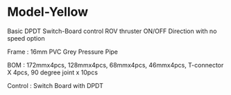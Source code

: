# Model-Yellow
Basic DPDT Switch-Board control ROV thruster ON/OFF Direction with no speed option

Frame : 16mm PVC Grey Pressure Pipe

BOM : 172mmx4pcs, 128mmx4pcs, 68mmx4pcs, 46mmx4pcs, T-connector X 4pcs, 90 degree joint x 10pcs

Control : Switch Board with DPDT

